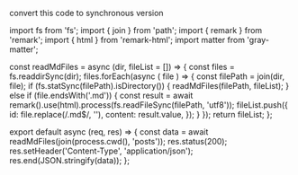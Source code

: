 convert this code to synchronous version

import fs from 'fs';
import { join } from 'path';
import { remark } from 'remark';
import { html } from 'remark-html';
import matter from 'gray-matter';

const readMdFiles = async (dir, fileList = []) => {
  const files = fs.readdirSync(dir);
  files.forEach(async ( file ) => {
    const filePath = join(dir, file);
    if (fs.statSync(filePath).isDirectory()) {
      readMdFiles(filePath, fileList);
    } else if (file.endsWith('.md')) {
      const result = await remark().use(html).process(fs.readFileSync(filePath, 'utf8'));
      fileList.push({
        id: file.replace(/\.md$/, ''),
        content: result.value,
      });
    }
  });
  return fileList;
};

export default async (req, res) => {
  const data = await readMdFiles(join(process.cwd(), 'posts'));
  res.status(200);
  res.setHeader('Content-Type', 'application/json');
  res.end(JSON.stringify(data));
};
